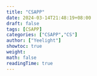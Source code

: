```yaml
---
title: "CSAPP"
date: 2024-03-14T21:48:19+08:00
draft: false
tags: [CSAPP]
categories: ["CSAPP","CS"]
author: ["Yeelight"]
showtoc: true
weight:
math: false
readingTime: true
---
```

